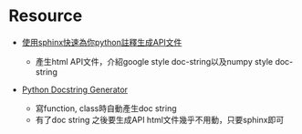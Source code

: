 # Resource

* [使用sphinx快速為你python註釋生成API文件](https://www.itread01.com/content/1541706783.html)
    - 產生html API文件，介紹google style doc-string以及numpy style doc-string

* [Python Docstring Generator](https://marketplace.visualstudio.com/items?itemName=njpwerner.autodocstring)
    - 寫function, class時自動產生doc string
    - 有了doc string 之後要生成API html文件幾乎不用動，只要sphinx即可 

